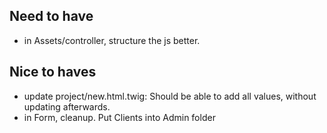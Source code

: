 ## Need to have
- in Assets/controller, structure the js better.
## Nice to haves
- update project/new.html.twig: Should be able to add all values, without updating afterwards.
- in Form, cleanup. Put Clients into Admin folder

